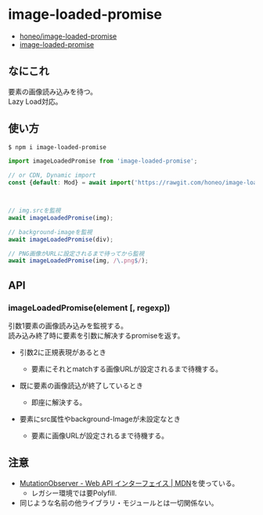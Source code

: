 # image-loaded-promise
* [honeo/image-loaded-promise](https://github.com/honeo/image-loaded-promise)  
* [image-loaded-promise](https://www.npmjs.com/package/image-loaded-promise)


## なにこれ
要素の画像読み込みを待つ。  
Lazy Load対応。


## 使い方
```bash
$ npm i image-loaded-promise
```
```js
import imageLoadedPromise from 'image-loaded-promise';

// or CDN, Dynamic import
const {default: Mod} = await import('https://rawgit.com/honeo/image-loaded-promise/master/image-loaded.min.mjs');



// img.srcを監視
await imageLoadedPromise(img);

// background-imageを監視
await imageLoadedPromise(div);

// PNG画像がURLに設定されるまで待ってから監視
await imageLoadedPromise(img, /\.png$/);
```



## API

### imageLoadedPromise(element [, regexp])
引数1要素の画像読み込みを監視する。  
読み込み終了時に要素を引数に解决するpromiseを返す。  

* 引数2に正規表現があるとき
	- 要素にそれとmatchする画像URLが設定されるまで待機する。

* 既に要素の画像読込が終了しているとき
	- 即座に解決する。

* 要素にsrc属性やbackground-Imageが未設定なとき
	- 要素に画像URLが設定されるまで待機する。


## 注意
* [MutationObserver - Web API インターフェイス | MDN](https://developer.mozilla.org/ja/docs/Web/API/MutationObserver)を使っている。
	- レガシー環境では要Polyfill.
* 同じような名前の他ライブラリ・モジュールとは一切関係ない。
